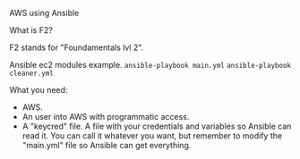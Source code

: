 AWS using Ansible

What is F2?

F2 stands for "Foundamentals lvl 2".

Ansible ec2 modules example.
`ansible-playbook main.yml`
`ansible-playbook cleaner.yml`

What you need:
- AWS.
- An user into AWS with programmatic access.
- A "keycred" file. A file with your credentials and variables so Ansible can read it.
You can call it whatever you want, but remember to modify the "main.yml" file so Ansible can get everything.
